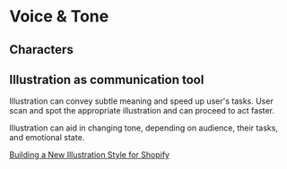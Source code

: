# Voice & Tone

## Characters

## Illustration as communication tool

Illustration can convey subtle meaning and speed up user's tasks. User scan and spot the appropriate illustration and can proceed to act faster.

Illustration can aid in changing tone, depending on audience, their tasks, and emotional state.

[Building a New Illustration Style for Shopify](https://medium.com/shopify-ux/building-a-new-illustration-style-for-shopify-2b25dcf14117)

